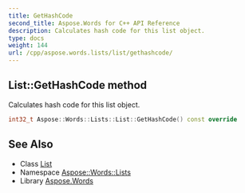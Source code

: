 ```yaml
---
title: GetHashCode
second_title: Aspose.Words for C++ API Reference
description: Calculates hash code for this list object.
type: docs
weight: 144
url: /cpp/aspose.words.lists/list/gethashcode/
---
```

## List::GetHashCode method


Calculates hash code for this list object.

```cpp
int32_t Aspose::Words::Lists::List::GetHashCode() const override
```

## See Also

* Class [List](../)
* Namespace [Aspose::Words::Lists](../../)
* Library [Aspose.Words](../../../)
